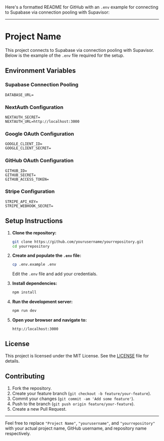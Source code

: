Here's a formatted README for GitHub with an `.env` example for connecting to Supabase via connection pooling with Supavisor:

---

# Project Name

This project connects to Supabase via connection pooling with Supavisor. Below is the example of the `.env` file required for the setup.

## Environment Variables

### Supabase Connection Pooling

```
DATABASE_URL=
```

### NextAuth Configuration

```
NEXTAUTH_SECRET=
NEXTAUTH_URL=http://localhost:3000
```

### Google OAuth Configuration

```
GOOGLE_CLIENT_ID=
GOOGLE_CLIENT_SECRET=
```

### GitHub OAuth Configuration

```
GITHUB_ID=
GITHUB_SECRET=
GITHUB_ACCESS_TOKEN=
```

### Stripe Configuration

```
STRIPE_API_KEY=
STRIPE_WEBHOOK_SECRET=
```

## Setup Instructions

1. **Clone the repository:**
   ```sh
   git clone https://github.com/yourusername/yourrepository.git
   cd yourrepository
   ```

2. **Create and populate the `.env` file:**
   ```sh
   cp .env.example .env
   ```
   Edit the `.env` file and add your credentials.

3. **Install dependencies:**
   ```sh
   npm install
   ```

4. **Run the development server:**
   ```sh
   npm run dev
   ```

5. **Open your browser and navigate to:**
   ```
   http://localhost:3000
   ```

## License

This project is licensed under the MIT License. See the [LICENSE](LICENSE) file for details.

## Contributing

1. Fork the repository.
2. Create your feature branch (`git checkout -b feature/your-feature`).
3. Commit your changes (`git commit -am 'Add some feature'`).
4. Push to the branch (`git push origin feature/your-feature`).
5. Create a new Pull Request.

---

Feel free to replace `"Project Name"`, `"yourusername"`, and `"yourrepository"` with your actual project name, GitHub username, and repository name respectively.
